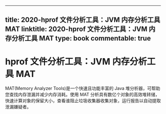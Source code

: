 
---
title: 2020-hprof 文件分析工具：JVM 内存分析工具 MAT
linktitle: 2020-hprof 文件分析工具：JVM 内存分析工具 MAT
type: book
commentable: true
---

# hprof 文件分析工具：JVM 内存分析工具 MAT

MAT(Memory Analyzer Tools)是一个快速且功能丰富的 Java 堆分析器，可帮助您查找内存泄漏并减少内存消耗。使用 MAT 分析具有数亿个对象的高效堆转储，快速计算对象的保留大小，查看谁阻止垃圾收集器收集对象，运行报告以自动提取泄漏嫌疑者。

    